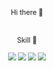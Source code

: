 <div align = center>
  
  Hi there 👋

  #

  Skill 🤔 <br> <br>
  <img src="https://img.shields.io/badge/java-007396?style=for-the-badge&logo=OpenJDK&logoColor=white"> <!--Java-->
  <img src="https://img.shields.io/badge/Python-3776AB?style=for-the-badge&logo=Python&logoColor=white"> <!--Python-->
  <img src="https://img.shields.io/badge/HTML5-E34F26?style=for-the-badge&logo=HTML5&logoColor=white"> <!--//HTML-->
  <img src="https://img.shields.io/badge/Linux-FCC624?style=for-the-badge&logo=linux&logoColor=black"> <!--//Linux-->
  
<!--
**wlstjd6524/wlstjd6524** is a ✨ _special_ ✨ repository because its `README.md` (this file) appears on your GitHub profile.

Here are some ideas to get you started:

- 🔭 I’m currently working on ...
- 🌱 I’m currently learning ...
- 👯 I’m looking to collaborate on ...
- 🤔 I’m looking for help with ...
- 💬 Ask me about ...
- 📫 How to reach me: ...
- 😄 Pronouns: ...
- ⚡ Fun fact: ...
-->
  </div>
